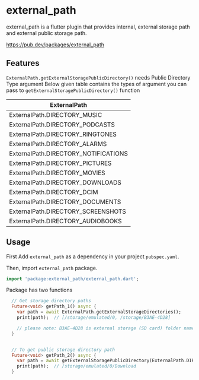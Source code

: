 # external_path

external_path is a flutter plugin that provides internal, external storage path and external public storage path.

https://pub.dev/packages/external_path

## Features

`ExternalPath.getExternalStoragePublicDirectory()` needs Public Directory Type argument
Below given table contains the types of argument you can pass to `getExternalStoragePublicDirectory()` function

| ExternalPath                         |
|--------------------------------------|
| ExternalPath.DIRECTORY_MUSIC         |
| ExternalPath.DIRECTORY_PODCASTS      |
| ExternalPath.DIRECTORY_RINGTONES     |
| ExternalPath.DIRECTORY_ALARMS        |
| ExternalPath.DIRECTORY_NOTIFICATIONS |
| ExternalPath.DIRECTORY_PICTURES      |
| ExternalPath.DIRECTORY_MOVIES        |
| ExternalPath.DIRECTORY_DOWNLOADS     |
| ExternalPath.DIRECTORY_DCIM          |
| ExternalPath.DIRECTORY_DOCUMENTS     |
| ExternalPath.DIRECTORY_SCREENSHOTS   |
| ExternalPath.DIRECTORY_AUDIOBOOKS    |

## Usage

First Add `external_path` as a dependency in your project `pubspec.yaml`.

Then, import `external_path` package.

```dart
import 'package:external_path/external_path.dart';
```

Package has two functions

```dart
  // Get storage directory paths
  Future<void> getPath_1() async {
    var path = await ExternalPath.getExternalStorageDirectories();
    print(path);  // [/storage/emulated/0, /storage/B3AE-4D28]

    // please note: B3AE-4D28 is external storage (SD card) folder name it can be any.
  }


  // To get public storage directory path
  Future<void> getPath_2() async {
    var path = await getExternalStoragePublicDirectory(ExternalPath.DIRECTORY_DOWNLOADS);
    print(path);  // /storage/emulated/0/Download
  }
```

